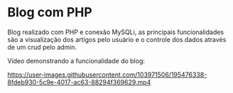 # Blog com PHP
Blog realizado com PHP e conexão MySQLi, as principais funcionalidades são a visualização dos artigos pelo usuário e o controle dos dados através de um crud pelo admin.

Vídeo demonstrando a funcionalidade do blog:



https://user-images.githubusercontent.com/103971506/195476338-8fdeb930-5c9e-4017-ac63-88294f369629.mp4




